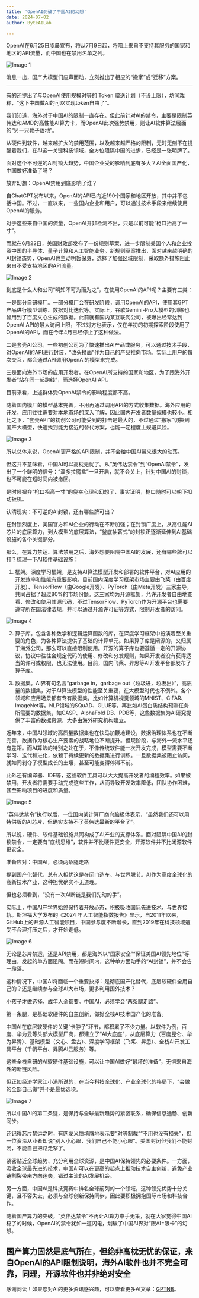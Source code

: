 ```yaml
---
title: 'OpenAI刺破了中国AI的幻想'
date: 2024-07-02
author: ByteAILab

---
```


OpenAI在6月25日凌晨宣布，将从7月9日起，将阻止来自不支持其服务的国家和地区的API流量，而中国也在禁用名单之列。

![Image 1](http://www.jesonc.com/FqwO-MUCbr9dX0_B8R7KsJ4wl1Gg)

消息一出，国产大模型们应声而动，立刻推出了相应的“搬家”或“迁移”方案。

---
有的还提出了与OpenAI使用规模对等的 Token 赠送计划（不设上限），坊间戏称，“这下中国做AI的可以实现token自由了”。

我们知道，海外对于中国AI的限制一直存在。但此前针对AI的禁令，主要是限制英伟达和AMD的高性能AI算力卡，而OpenAI此次强势禁用，则让AI软件算法层面的“另一只靴子落地”。

从硬件到软件，越来越扩大的禁用范围，以及越来越严格的限制，无时无刻不在提醒着我们，在AI这一关键科技领域，全方位阻隔中国的进步，已经是一张明牌了。

面对这个不可逆的AI封锁大趋势，中国企业受的影响到底有多大？AI全面国产化，中国做好准备了吗？

放弃幻想：OpenAI禁用到底影响了谁？

自ChatGPT发布以来，OpenAI的API已向近190个国家和地区开放，其中并不包括中国。不过，一直以来，一些国内企业和用户，可以通过技术手段来继续使用OpenAI的服务。

对于这些来自中国的流量，OpenAI并非检测不出，只是以前可能“枪口抬高了一寸”。

而就在6月22日，美国财政部发布了一份规则草案，进一步限制美国个人和企业投资中国的半导体、量子计算和人工智能业务。新规则草案推出，面对越来越明确的AI封锁态势，OpenAI也主动明哲保身，选择了加强区域限制，采取额外措施阻止来自不受支持地区的API流量。

![Image 2](http://www.jesonc.com/FnCYWlR0-U9liQAB9WgjwjhoKMad)

到底是什么人和公司“明知不可为而为之”，在使用OpenAI的API呢？主要有三类：

一是部分自研模厂。一部分模厂会在研发阶段，调用OpenAI的API，使用其GPT产品进行模型训练、数据对比迭代等。实际上，谷歌Gemini-Pro大模型的训练也曾用到了百度文心生成的数据。此前就有国内某互联网公司，被爆出经常达到OpenAI API的最大访问上限，不过对方也表示，仅在年初的初期探索阶段使用了OpenAI的API，而在今年4月已经停止了这种做法。

二是套壳AI公司。一些初创公司为了快速推出AI产品或服务，可以通过技术手段，对OpenAI的API进行封装，“改头换面”作为自己的产品推向市场。实际上用户的每次交互，都会通过API调用OpenAI的模型来完成。

三是面向海外市场的应用开发者。在OpenAI所支持的国家和地区，为了跟海外开发者“站在同一起跑线”，而选择OpenAI API。

目前来看，上述群体受OpenAI禁令的影响程度都不高。

随着国内模厂的模型基本完善，不用再通过调用API的方式收集数据。海外应用的开发，应用往往需要对本地市场的深入了解，因此国内开发者数量规模也较小。相比之下，“套壳API”的初创公司可能受到的打击是最大的，不过通过“搬家”切换到国产大模型，快速找到能力接近的替代方案，也能一定程度上规避风险。

![Image 3](http://www.jesonc.com/FiKc23OpcRlXFaS_iPeSlu1kbUcF)

所以总体来说，OpenAI更严格的API限制，并不会给中国AI带来很大的动荡。

但这并不意味着，中国AI可以高枕无忧了。从“英伟达禁令”到“OpenAI禁令”，发出了一个鲜明的信号：“潘多拉魔盒”一旦开启，就不会关上，针对中国AI的封锁，也不可能在短时间内被撤回。

是时候摒弃“枪口抬高一寸”的侥幸心理和幻想了，事实证明，枪口随时可以朝下扣动扳机。

认清现实：不可逆的AI封锁，还有哪些牌可出？

在封锁烈度上，美国官方和AI企业的行动在不断加强；在封锁广度上，从高性能AI芯片的底层算力，到大模型的底层算法，“釜底抽薪式”的封锁正逐渐延伸到AI基础设施的各个关键部分。

那么，在算力禁运、算法禁用之后，海外想要阻隔中国AI的发展，还有哪些牌可以打？梳理一下AI软件基础设施：

1. 框架。深度学习框架，是支持AI算法模型开发和部署的软件平台，对AI应用的开发效率和性能有重要影响。目前国内深度学习框架市场主要由飞桨（由百度开发）、TensorFlow（由Google开发）、PyTorch（由Meta开发）三家主导，共同占据了超过80%的市场份额。这三家均为开源框架，允许开发者自由地查看、修改和使用其源代码，不过TensorFlow、PyTorch作为开源平台也需要遵守所在国法律法规，并可以通过开源许可证等方式，限制开发者的访问。

![Image 4](http://www.jesonc.com/FoF4P_yiWudXdQUx-egDnIQ7z-2b)

2. 算子库。包含各种数学和逻辑运算函数的库，在深度学习框架中扮演着至关重要的角色，为各种算法提供了基础的计算单元。如果算子库是闭源的，又归属于海外公司，那么可以直接限制使用。开源的算子库也要遵循一定的开源协议，协议中往往会规定代码的使用、修改和分发规则，如果开发者没有获得适当的许可或权限，也无法使用。目前，国内飞桨、昇思等AI开发平台都发布了算子库。

3. 数据集。AI界有句名言“garbage in，garbage out（垃圾进，垃圾出）”，高质量的数据集，对于AI算法模型的性能至关重要，在大模型时代也不例外。各个领域和应用场景都有专有数据集，比如计算机视觉领域的MNIST、CIFAR、ImageNet等。NLP领域的SQuAD、GLUE等，再比如AI蛋白质结构预测任务所需要的数据集，如CASP、AlphaFold DB、PDB等，这些数据集为AI研究提供了丰富的数据资源，大多由海外研究机构建立。

近年来，中国AI领域的高质量数据集也在快马加鞭地建设，数据治理体系也在不断完善，数据作为核心生产要素的战略地位不断提升。但现阶段，与海外一流水平还有差距。而AI算法的特别之处在于，不像传统软件能一次开发完成，模型需要不断学习、迭代和进化，依赖于持续更新的数据集进行训练。一旦数据集被阻止访问，就如同剥夺了模型成长的土壤，甚至可能变得停滞不前。

此外还有编译器、IDE等，这些软件工具可以大大提高开发者的编程效率。如果被禁用，开发者将需要手动完成这些工作，从而导致开发效率降低，团队协作困难，甚至影响项目的进度和质量。

![Image 5](http://www.jesonc.com/FptuaoGEm_bRVKnEq_86F_sGJR1d)

“英伟达禁令”执行以后，一位国内某计算厂商向脑极体表示，“虽然我们还可以用特供版的AI芯片，但确实支持不了英伟达最新的平台了”。

所以说，硬件、软件基础设施共同构成了AI产业的支撑体系。面对阻隔中国AI的封锁禁令，一定要有“底线思维”，软件并不比硬件更安全，开源软件并不比闭源软件更安全。

准备应对：中国AI，必须两条腿走路

提到国产化替代，总有人担忧这是在闭门造车、与世界脱节。AI作为高度全球化的高新技术产业，这种担忧确实不无道理。

但也必须看到，“没有一次AI断链是我们先动的手”。

实际上，中国AI产学界始终保持着开放心态，积极吸收国际先进技术，与世界接轨。斯坦福大学发布的《2024 年人工智能指数报告》显示，自2011年以来，GitHub上的开源人工智能项目，中国参与度不断增长，直到2019年在科技领域遭受不合理打压之后，才开始走低。

![Image 6](http://www.jesonc.com/Fp-SYE0iHX5Un7rJNA19YuPDJqe5)

无论是芯片禁运，还是API禁用，都是海外以“国家安全”“保证美国AI领先地位”等理由，发起的单方面阻隔。而在短时间内，这种单方面动手的“AI封锁”，并不会告一段落。

这种情况下，中国AI将面临一个重要抉择：是彻底国产化替代，底层软硬件全用自己的？还是继续参与全球AI大市场，更多利用国外技术？

小孩子才做选择，成年人全都要。中国AI，必须学会“两条腿走路”。

第一条腿，是基础软硬件的自主创新，做好全栈AI技术国产化的准备。

中国AI在底层软硬件的关键“卡脖子”环节，都积累了不少力量。以软件为例，百度、华为云等头部大模型厂商，都建立了“AI大底座”，从底层算力（百度昆仑、华为昇腾）、基础模型（文心、盘古）、深度学习框架（飞桨、昇思）、全栈AI开发工具平台（千帆平台、昇腾AI云服务）等。

这些全栈自研的AI软硬件基础设施，可以让中国AI做好“最坏的准备”，无惧来自海外的断链风险。

但正如经济学家江小涓所说的，在当今科技全球化、产业全球化的格局下，“会做的全部自己做”并不是最优选项。

![Image 7](http://www.jesonc.com/FhSsyhLqIHusnKz_SvdrcseQA5dF)

所以中国AI的第二条腿，是保持与全球最新趋势的紧密联系，确保信息通畅、创新同步。

还记得芯片禁运之时，有网友义愤填膺地表示要“对等制裁”“不用也没有损失”，但一位资深从业者却说“别人小心眼，我们自己不能小心眼”。美国封闭但我们不能封闭，不能自己把路走窄了。

紧密贴近全球趋势、充分利用全球资源，是中国AI保持领先的必要条件。一方面，吸收全球最先进的技术，中国AI可以在更高的起点上推动技术自主创新，避免产业链割裂带来方向迷失，错过主流的AI发展机会。

另一方面，中国AI是科技竞赛中排名全球前列的一个领域，这种领先优势十分关键，且不容失去，必须与全球创新保持同步，因此要积极拥抱国际市场和科技合作。

随着国产算力的突破，“英伟达禁令”不再让AI算力束手无策，就在大家觉得中国AI稳了的时候，OpenAI的禁令犹如一道闪电，划破了中国AI界对“限AI=限卡”的幻想。

国产算力固然是底气所在，但绝非高枕无忧的保证，来自OpenAI的API限制说明，海外AI软件也并不完全可靠，同理，开源软件也并非绝对安全
---
感谢阅读！如果您对AI的更多资讯感兴趣，可以查看更多AI文章：[GPTNB](https://gptnb.com)。